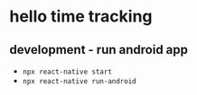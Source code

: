 # hello time tracking

## development - run android app
  * `npx react-native start`
  * `npx react-native run-android`
